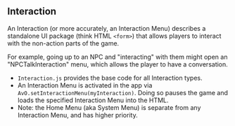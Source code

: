 ## Interaction

An Interaction (or more accurately, an Interaction Menu) describes a standalone
UI package (think HTML `<form>`) that allows players to interact with the
non-action parts of the game.

For example, going up to an NPC and "interacting" with them might open an
"NPCTalkInteraction" menu, which allows the player to have a conversation.

- `Interaction.js` provides the base code for all Interaction types.
- An Interaction Menu is activated in the app via
  `AvO.setInteractionMenu(myInteraction)`. Doing so pauses the game and loads
  the specified Interaction Menu into the HTML.
- Note: the Home Menu (aka System Menu) is separate from any Interaction Menu,
  and has higher priority.
